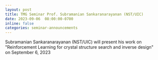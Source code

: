 ```yaml
---
layout: post
title: TMG Seminar Prof. Subramanian Sankaranarayanan (NST/UIC)
date: 2023-09-06  08:00:00-0700
inline: false
categories: seminar-announcements
---
```


Subramanian Sankaranarayanan (NST/UIC)  will present his work on "Reinforcement Learning for crystal structure search and inverse design" on September 6, 2023

